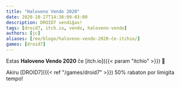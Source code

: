 ```yaml
---
title: "Haloveno Vendo 2020"
date: 2020-10-27T14:38:09-03:00
description: DROID7 vendiĝas!
tags: [droid7, itch.io, vendo, haloveno-vendo]
authors: [jc]
aliases: [/eo/blogo/haloveno-vendo-2020-ĉe-itchio/]
games: [droid7]
---
```


Estas **Haloveno Vendo 2020** ĉe [itch.io]({{< param "itchio" >}}) 🎃

Akiru [DROID7]({{< ref "/games/droid7" >}}) 50% rabaton por limigita tempo!
